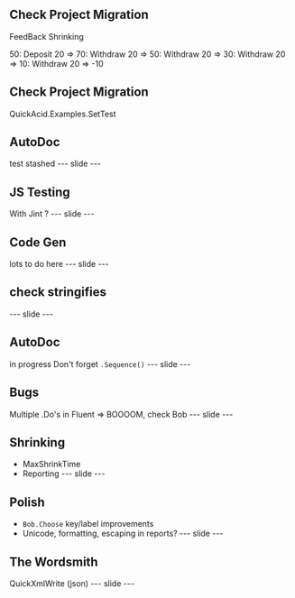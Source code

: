 ## Check Project Migration
FeedBack Shrinking

50: Deposit 20 => 
70: Withdraw 20 =>
50: Withdraw 20 =>
30: Withdraw 20 =>
10: Withdraw 20 => -10
  

## Check Project Migration
QuickAcid.Examples.SetTest
## AutoDoc  
test stashed
--- slide ---
## JS Testing
With Jint ? 
--- slide ---
## Code Gen  
lots to do here
--- slide ---
## check stringifies
--- slide ---
## AutoDoc  
in progress
Don't forget `.Sequence()`
--- slide ---
## Bugs  
Multiple .Do's in Fluent => BOOOOM, check Bob
--- slide ---
## Shrinking
 - MaxShrinkTime
 - Reporting
--- slide ---
## Polish
- `Bob.Choose` key/label improvements  
- Unicode, formatting, escaping in reports?
--- slide ---
## The Wordsmith
QuickXmlWrite (json)
--- slide ---